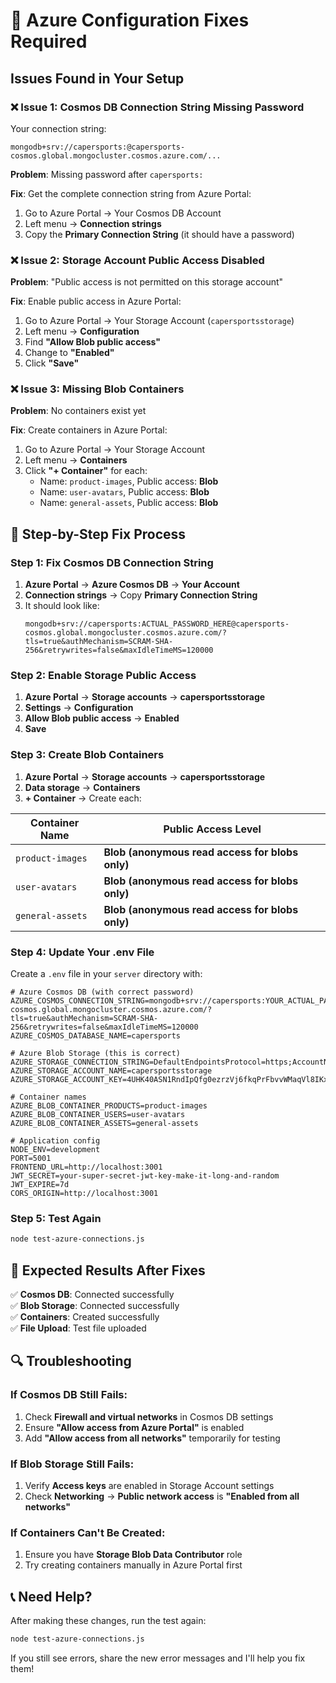 # 🔧 Azure Configuration Fixes Required

## Issues Found in Your Setup

### ❌ Issue 1: Cosmos DB Connection String Missing Password
Your connection string: 
```
mongodb+srv://capersports:@capersports-cosmos.global.mongocluster.cosmos.azure.com/...
```

**Problem**: Missing password after `capersports:`

**Fix**: Get the complete connection string from Azure Portal:
1. Go to Azure Portal → Your Cosmos DB Account
2. Left menu → **Connection strings**
3. Copy the **Primary Connection String** (it should have a password)

### ❌ Issue 2: Storage Account Public Access Disabled
**Problem**: "Public access is not permitted on this storage account"

**Fix**: Enable public access in Azure Portal:
1. Go to Azure Portal → Your Storage Account (`capersportsstorage`)
2. Left menu → **Configuration**
3. Find **"Allow Blob public access"**
4. Change to **"Enabled"**
5. Click **"Save"**

### ❌ Issue 3: Missing Blob Containers
**Problem**: No containers exist yet

**Fix**: Create containers in Azure Portal:
1. Go to Azure Portal → Your Storage Account
2. Left menu → **Containers**
3. Click **"+ Container"** for each:
   - Name: `product-images`, Public access: **Blob**
   - Name: `user-avatars`, Public access: **Blob**  
   - Name: `general-assets`, Public access: **Blob**

## 🚀 Step-by-Step Fix Process

### Step 1: Fix Cosmos DB Connection String
1. **Azure Portal** → **Azure Cosmos DB** → **Your Account**
2. **Connection strings** → Copy **Primary Connection String**
3. It should look like:
   ```
   mongodb+srv://capersports:ACTUAL_PASSWORD_HERE@capersports-cosmos.global.mongocluster.cosmos.azure.com/?tls=true&authMechanism=SCRAM-SHA-256&retrywrites=false&maxIdleTimeMS=120000
   ```

### Step 2: Enable Storage Public Access
1. **Azure Portal** → **Storage accounts** → **capersportsstorage**
2. **Settings** → **Configuration**
3. **Allow Blob public access** → **Enabled**
4. **Save**

### Step 3: Create Blob Containers
1. **Azure Portal** → **Storage accounts** → **capersportsstorage**
2. **Data storage** → **Containers**
3. **+ Container** → Create each:

| Container Name | Public Access Level |
|----------------|-------------------|
| `product-images` | **Blob (anonymous read access for blobs only)** |
| `user-avatars` | **Blob (anonymous read access for blobs only)** |
| `general-assets` | **Blob (anonymous read access for blobs only)** |

### Step 4: Update Your .env File
Create a `.env` file in your `server` directory with:

```env
# Azure Cosmos DB (with correct password)
AZURE_COSMOS_CONNECTION_STRING=mongodb+srv://capersports:YOUR_ACTUAL_PASSWORD@capersports-cosmos.global.mongocluster.cosmos.azure.com/?tls=true&authMechanism=SCRAM-SHA-256&retrywrites=false&maxIdleTimeMS=120000
AZURE_COSMOS_DATABASE_NAME=capersports

# Azure Blob Storage (this is correct)
AZURE_STORAGE_CONNECTION_STRING=DefaultEndpointsProtocol=https;AccountName=capersportsstorage;AccountKey=4UHK40ASN1RndIpQfg0ezrzVj6fkqPrFbvvWMaqVl8IKxEblbDQvCW4XA8FmN/txR6wom4YSY6wg+AStoNxhaQ==;EndpointSuffix=core.windows.net
AZURE_STORAGE_ACCOUNT_NAME=capersportsstorage
AZURE_STORAGE_ACCOUNT_KEY=4UHK40ASN1RndIpQfg0ezrzVj6fkqPrFbvvWMaqVl8IKxEblbDQvCW4XA8FmN/txR6wom4YSY6wg+AStoNxhaQ==

# Container names
AZURE_BLOB_CONTAINER_PRODUCTS=product-images
AZURE_BLOB_CONTAINER_USERS=user-avatars
AZURE_BLOB_CONTAINER_ASSETS=general-assets

# Application config
NODE_ENV=development
PORT=5001
FRONTEND_URL=http://localhost:3001
JWT_SECRET=your-super-secret-jwt-key-make-it-long-and-random
JWT_EXPIRE=7d
CORS_ORIGIN=http://localhost:3001
```

### Step 5: Test Again
```bash
node test-azure-connections.js
```

## 🎯 Expected Results After Fixes

✅ **Cosmos DB**: Connected successfully  
✅ **Blob Storage**: Connected successfully  
✅ **Containers**: Created successfully  
✅ **File Upload**: Test file uploaded  

## 🔍 Troubleshooting

### If Cosmos DB Still Fails:
1. Check **Firewall and virtual networks** in Cosmos DB settings
2. Ensure **"Allow access from Azure Portal"** is enabled
3. Add **"Allow access from all networks"** temporarily for testing

### If Blob Storage Still Fails:
1. Verify **Access keys** are enabled in Storage Account settings
2. Check **Networking** → **Public network access** is **"Enabled from all networks"**

### If Containers Can't Be Created:
1. Ensure you have **Storage Blob Data Contributor** role
2. Try creating containers manually in Azure Portal first

## 📞 Need Help?

After making these changes, run the test again:
```bash
node test-azure-connections.js
```

If you still see errors, share the new error messages and I'll help you fix them!
